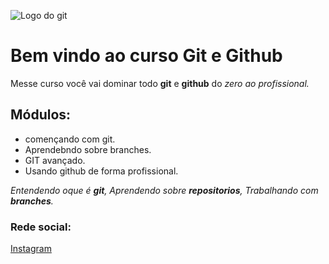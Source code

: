 
![Logo do git](https://git-scm.com/images/logos/downloads/Git-Icon-1788C.png)

# Bem vindo ao curso Git e Github

Messe curso você vai dominar todo **git** e **github** do _zero ao profissional._

## Módulos:  

* començando com git.
* Aprendebndo sobre branches.
* GIT avançado.
* Usando github de forma profissional.

_Entendendo oque é **git**, Aprendendo sobre **repositorios**, Trabalhando com **branches**._

### Rede social:
[Instagram](https://instagram.com/sujeitoprogramador)
